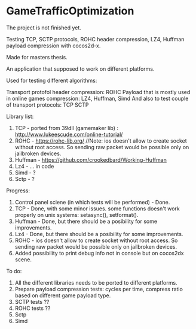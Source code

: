 # GameTrafficOptimization 
The project is not finished yet.

Testing TCP, SCTP protocols, ROHC header compression, LZ4, Huffman payload compression with cocos2d-x. 

Made for masters thesis.

An application that supposed to work on different platforms.

Used for testing different algorithms:

Transport protofol header compression: ROHC
Payload that is mostly used in online games compression: LZ4, Huffman, Simd
And also to test couple of transport protocols:
TCP
SCTP

Library list:

1. TCP - ported from 39dll (gamemaker lib) : http://www.lukeescude.com/online-tutorial/
2. ROHC - https://rohc-lib.org/ //Note: ios doesn't allow to create socket without root access. So sending raw packet would be possible only on jailbroken devices.
3. Huffman - https://github.com/crookedbard/Working-Huffman
4. Lz4 - ... in code
5. Simd - ?
6. Sctp - ?

Progress:

1. Control panel sciene (in which tests will be performed) - Done.
2. TCP - Done, with some minor issues. some functions doesn't work properly on unix systems: setasync(), setformat().
3. Huffman - Done, but there should be a posibility for some improvements.
4. Lz4 - Done, but there should be a posibility for some improvements.
5. ROHC - ios doesn't allow to create socket without root access. So sending raw packet would be possible only on jailbroken devices.
6. Added possibility to print debug info not in console but on cocos2dx scene. 

To do:

1. All the different libraries needs to be ported to different platforms. 
2. Prepare payload compression tests: cycles per time, compress ratio based on different game payload type.
3. SCTP tests ??
4. ROHC tests ??
5. Sctp
6. Simd 
